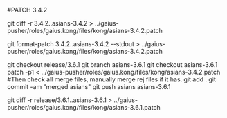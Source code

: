 #PATCH 3.4.2

git diff -r 3.4.2..asians-3.4.2 > ../gaius-pusher/roles/gaius.kong/files/kong/asians-3.4.2.patch

git format-patch 3.4.2..asians-3.4.2 --stdout > ../gaius-pusher/roles/gaius.kong/files/kong/asians-3.4.2.patch



git checkout release/3.6.1
git branch asians-3.6.1
git checkout asians-3.6.1
patch -p1 <  ../gaius-pusher/roles/gaius.kong/files/kong/asians-3.4.2.patch
#Then check all merge files, manually merge rej files if it has.
git add .
git commit -am "merged asians"
git push asians asians-3.6.1

git diff -r release/3.6.1..asians-3.6.1 > ../gaius-pusher/roles/gaius.kong/files/kong/asians-3.6.1.patch



